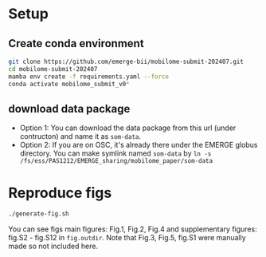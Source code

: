 # Setup

## Create conda environment

```bash
git clone https://github.com/emerge-bii/mobilome-submit-202407.git
cd mobilome-submit-202407
mamba env create -f requirements.yaml --force
conda activate mobilome_submit_v0*
```

## download data package

- Option 1: You can download the data package from this url (under contructon) and
name it as `som-data`.
- Option 2: If you are on OSC, it's already there under the EMERGE globus directory. You can make symlink named `som-data` by `ln -s /fs/ess/PAS1212/EMERGE_sharing/mobilome_paper/som-data`

# Reproduce figs

```bash
./generate-fig.sh
```

You can see figs main figures: Fig.1, Fig.2, Fig.4 and supplementary figures: fig.S2 - fig.S12 in `fig.outdir`. Note that Fig.3, Fig.5, fig.S1 were manually made so not included here.
